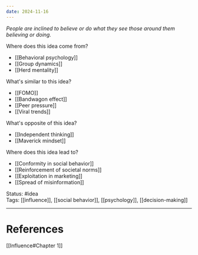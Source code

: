 ```yaml
---
date: 2024-11-16
---
```

_People are inclined to believe or do what they see those around them believing or doing._

Where does this idea come from?  
- [[Behavioral psychology]]
- [[Group dynamics]]
- [[Herd mentality]]

What's similar to this idea?  
- [[FOMO]]
- [[Bandwagon effect]]
- [[Peer pressure]]
- [[Viral trends]]

What's opposite of this idea?  
- [[Independent thinking]]
- [[Maverick mindset]]

Where does this idea lead to?  
- [[Conformity in social behavior]]
- [[Reinforcement of societal norms]]
- [[Exploitation in marketing]]
- [[Spread of misinformation]]

Status: #idea  
Tags:  [[influence]], [[social behavior]], [[psychology]], [[decision-making]]

---
# References
[[Influence#Chapter 1]]